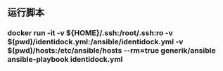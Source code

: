 ## 运行脚本
### docker run -it -v ${HOME}/.ssh:/root/.ssh:ro -v $(pwd)/identidock.yml:/ansible/identidock.yml -v $(pwd)/hosts:/etc/ansible/hosts --rm=true generik/ansible ansible-playbook identidock.yml
